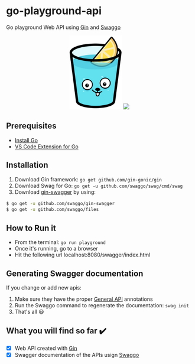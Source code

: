 # go-playground-api
Go playground Web API using [Gin](https://github.com/gin-gonic/gin) and [Swaggo](https://github.com/swaggo/gin-swagger)

<p align="center">
  <img height="200" src="https://raw.githubusercontent.com/gin-gonic/logo/master/color.png">
  <img height="200" src="https://avatars0.githubusercontent.com/u/29616670?s=400&v=4">
</p>

## Prerequisites
- [Install Go](https://golang.org/)
- [VS Code Extension for Go](https://github.com/microsoft/vscode-go)

## Installation
1. Download Gin framework: `go get github.com/gin-gonic/gin`
2. Download Swag for Go: `go get -u github.com/swaggo/swag/cmd/swag`
3. Download [gin-swagger](https://github.com/swaggo/gin-swagger) by using:
```sh
$ go get -u github.com/swaggo/gin-swagger
$ go get -u github.com/swaggo/files
```

## How to Run it
- From the terminal: `go run playground`
- Once it's running, go to a browser
- Hit the following url localhost:8080/swagger/index.html

## Generating Swagger documentation
If you change or add new apis:
1. Make sure they have the proper [General API](https://github.com/swaggo/swag/blob/master/README.md#general-api-info) annotations
2. Run the Swaggo command to regenerate the documentation: `swag init`
3. That's all :smiley:

## What you will find so far :heavy_check_mark:
- [x] Web API created with [Gin](https://github.com/gin-gonic/gin)
- [x] Swagger documentation of the APIs usign [Swaggo](https://github.com/swaggo/gin-swagger)
